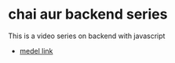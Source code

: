 # chai aur backend series


This is a video series on backend with javascript

- [medel link](https://app.eraser.io/workspace/YtPqZ1VogxGy1jzIDkzj)


